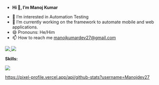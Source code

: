 - <p> <B>Hi 👋, I’m Manoj Kumar</B></p>
- 👀 I’m interested in Automation Testing
- 🌱 I’m currently working on the framework to automate mobile and web applications.
- 😄 Pronouns: He/Him
- 📫 How to reach me manojkumardev27@gmail.com

<p align="left">
  <a href="https://www.linkedin.com/in/manoj-kumar-5133422b9/">
    <img src="https://skillicons.dev/icons?i=linkedin" />
  </a>
   <a href="https://github.com/Manojdev27">
    <img src="https://skillicons.dev/icons?i=github" />
  </a>
</p>
<p align ="left">
  <B>Skills:</B>
</p>
 <p align="left">
    <img src="https://skillicons.dev/icons?i=selenium,java,docker,html,maven,mongodb,mysql,js,jenkins,aws,postman" />
  </a>
</p>

<!--Replace <username> with your own GitHub username.-->
https://pixel-profile.vercel.app/api/github-stats?username=Manojdev27
<!---
Manojdev27/Manojdev27 is a ✨ special ✨ repository because its `README.md` (this file) appears on your GitHub profile.
You can click the Preview link to take a look at your changes.
--->
